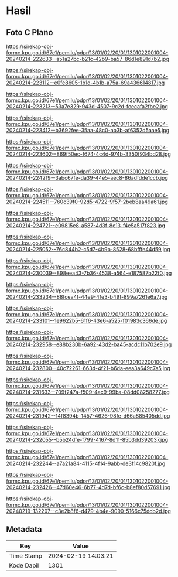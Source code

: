# Hasil

## Foto C Plano

https://sirekap-obj-formc.kpu.go.id/67e1/pemilu/pdpr/13/01/02/20/01/1301022001004-20240214-222633--a51a27bc-b21c-42b9-ba57-86d1e891d7b2.jpg

https://sirekap-obj-formc.kpu.go.id/67e1/pemilu/pdpr/13/01/02/20/01/1301022001004-20240214-223112--e0fe8605-1b1d-4b1b-a75a-69a436614817.jpg

https://sirekap-obj-formc.kpu.go.id/67e1/pemilu/pdpr/13/01/02/20/01/1301022001004-20240214-223213--53a7e329-943d-4507-9c2d-fcecafa2fbe2.jpg

https://sirekap-obj-formc.kpu.go.id/67e1/pemilu/pdpr/13/01/02/20/01/1301022001004-20240214-223412--b3692fee-35aa-48c0-ab3b-af6352d5aae5.jpg

https://sirekap-obj-formc.kpu.go.id/67e1/pemilu/pdpr/13/01/02/20/01/1301022001004-20240214-223602--869f50ec-f674-4c4d-974b-3350f934bd28.jpg

https://sirekap-obj-formc.kpu.go.id/67e1/pemilu/pdpr/13/01/02/20/01/1301022001004-20240214-224219--3abc67fe-da39-44e5-aec8-86adfdde1ccb.jpg

https://sirekap-obj-formc.kpu.go.id/67e1/pemilu/pdpr/13/01/02/20/01/1301022001004-20240214-224511--760c39f0-92d5-4722-9f57-2beb8aa49a61.jpg

https://sirekap-obj-formc.kpu.go.id/67e1/pemilu/pdpr/13/01/02/20/01/1301022001004-20240214-224721--e09815e8-a587-4d3f-8e13-f4e5a517f823.jpg

https://sirekap-obj-formc.kpu.go.id/67e1/pemilu/pdpr/13/01/02/20/01/1301022001004-20240214-225052--76c844b2-c5d7-4b9b-8528-68bfffe44d59.jpg

https://sirekap-obj-formc.kpu.go.id/67e1/pemilu/pdpr/13/01/02/20/01/1301022001004-20240214-230039--898eea43-7b36-4538-a564-e187587b22f0.jpg

https://sirekap-obj-formc.kpu.go.id/67e1/pemilu/pdpr/13/01/02/20/01/1301022001004-20240214-233234--88fcea4f-44e9-41e3-b49f-899a7261e6a7.jpg

https://sirekap-obj-formc.kpu.go.id/67e1/pemilu/pdpr/13/01/02/20/01/1301022001004-20240214-233101--1e9622b5-61f6-43e6-a525-f01983c366de.jpg

https://sirekap-obj-formc.kpu.go.id/67e1/pemilu/pdpr/13/01/02/20/01/1301022001004-20240214-232958--e88b230b-6a92-43d2-ba45-acdc11b702e9.jpg

https://sirekap-obj-formc.kpu.go.id/67e1/pemilu/pdpr/13/01/02/20/01/1301022001004-20240214-232800--40c72261-663d-4f21-b6da-eea3a649c7a5.jpg

https://sirekap-obj-formc.kpu.go.id/67e1/pemilu/pdpr/13/01/02/20/01/1301022001004-20240214-231633--709f247a-f509-4ac9-99ba-08dd08258277.jpg

https://sirekap-obj-formc.kpu.go.id/67e1/pemilu/pdpr/13/01/02/20/01/1301022001004-20240214-231942--14f8394b-1457-4626-98fe-d66a885405dd.jpg

https://sirekap-obj-formc.kpu.go.id/67e1/pemilu/pdpr/13/01/02/20/01/1301022001004-20240214-232055--b5b24dfe-f799-4167-8d11-85b3dd392037.jpg

https://sirekap-obj-formc.kpu.go.id/67e1/pemilu/pdpr/13/01/02/20/01/1301022001004-20240214-232244--a7a21a84-4115-4f14-9abb-de3f14c9820f.jpg

https://sirekap-obj-formc.kpu.go.id/67e1/pemilu/pdpr/13/01/02/20/01/1301022001004-20240214-232426--47d60e46-6b77-4d7d-bf6c-b8ef80d57691.jpg

https://sirekap-obj-formc.kpu.go.id/67e1/pemilu/pdpr/13/01/02/20/01/1301022001004-20240219-132207--c3e2b8f6-d479-4b4e-9090-5166c75dcb2d.jpg


## Metadata

| Key        | Value               |
| ---------- | ------------------- |
| Time Stamp | 2024-02-19 14:03:21 |
| Kode Dapil | 1301                |



